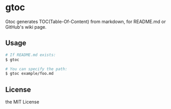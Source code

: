 # gtoc

Gtoc generates TOC(Table-Of-Content) from markdown, for README.md or GitHub's wiki page.

## Usage

```sh
# If README.md exists:
$ gtoc

# You can specify the path:
$ gtoc example/foo.md
```

## License

the MIT License
